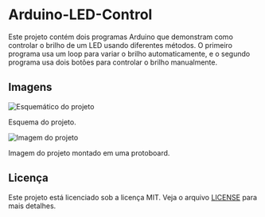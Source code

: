 # Arduino-LED-Control

Este projeto contém dois programas Arduino que demonstram como controlar o brilho de um LED usando diferentes métodos. O primeiro programa usa um loop para variar o brilho automaticamente, e o segundo programa usa dois botões para controlar o brilho manualmente.

## Imagens

![Esquemático do projeto](images/Aula_Pratica_1_schematics.jpg)

Esquema do projeto.

![Imagem do projeto](images/Aula_Pratica_1.png)

Imagem do projeto montado em uma protoboard.

## Licença

Este projeto está licenciado sob a licença MIT. Veja o arquivo [LICENSE](LICENSE) para mais detalhes.